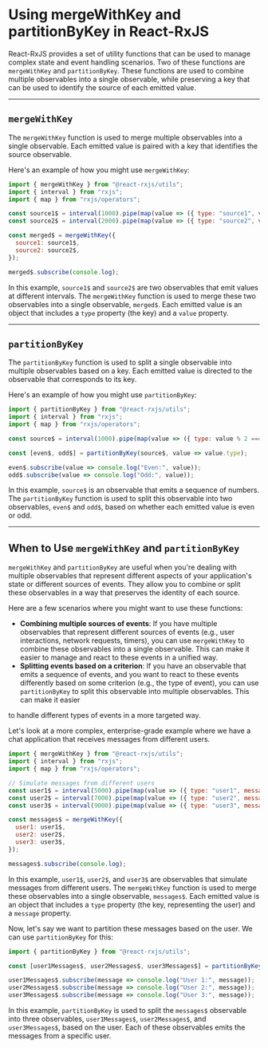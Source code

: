# Using mergeWithKey and partitionByKey in React-RxJS

React-RxJS provides a set of utility functions that can be used to manage complex state and event handling scenarios. Two of these functions are `mergeWithKey` and `partitionByKey`. These functions are used to combine multiple observables into a single observable, while preserving a key that can be used to identify the source of each emitted value.

---

## `mergeWithKey`

The `mergeWithKey` function is used to merge multiple observables into a single observable. Each emitted value is paired with a key that identifies the source observable.

Here's an example of how you might use `mergeWithKey`:

```jsx
import { mergeWithKey } from "@react-rxjs/utils";
import { interval } from "rxjs";
import { map } from "rxjs/operators";

const source1$ = interval(1000).pipe(map(value => ({ type: "source1", value })));
const source2$ = interval(2000).pipe(map(value => ({ type: "source2", value })));

const merged$ = mergeWithKey({
  source1: source1$,
  source2: source2$,
});

merged$.subscribe(console.log);

```

In this example, `source1$` and `source2$` are two observables that emit values at different intervals. The `mergeWithKey` function is used to merge these two observables into a single observable, `merged$`. Each emitted value is an object that includes a `type` property (the key) and a `value` property.

---

## `partitionByKey`

The `partitionByKey` function is used to split a single observable into multiple observables based on a key. Each emitted value is directed to the observable that corresponds to its key.

Here's an example of how you might use `partitionByKey`:

```jsx
import { partitionByKey } from "@react-rxjs/utils";
import { interval } from "rxjs";
import { map } from "rxjs/operators";

const source$ = interval(1000).pipe(map(value => ({ type: value % 2 === 0 ? "even" : "odd", value })));

const [even$, odd$] = partitionByKey(source$, value => value.type);

even$.subscribe(value => console.log("Even:", value));
odd$.subscribe(value => console.log("Odd:", value));

```

In this example, `source$` is an observable that emits a sequence of numbers. The `partitionByKey` function is used to split this observable into two observables, `even$` and `odd$`, based on whether each emitted value is even or odd.

---

## When to Use `mergeWithKey` and `partitionByKey`

`mergeWithKey` and `partitionByKey` are useful when you're dealing with multiple observables that represent different aspects of your application's state or different sources of events. They allow you to combine or split these observables in a way that preserves the identity of each source.

Here are a few scenarios where you might want to use these functions:

- **Combining multiple sources of events**: If you have multiple observables that represent different sources of events (e.g., user interactions, network requests, timers), you can use `mergeWithKey` to combine these observables into a single observable. This can make it easier to manage and react to these events in a unified way.
- **Splitting events based on a criterion**: If you have an observable that emits a sequence of events, and you want to react to these events differently based on some criterion (e.g., the type of event), you can use `partitionByKey` to split this observable into multiple observables. This can make it easier

to handle different types of events in a more targeted way.

Let's look at a more complex, enterprise-grade example where we have a chat application that receives messages from different users.

```jsx
import { mergeWithKey } from "@react-rxjs/utils";
import { interval } from "rxjs";
import { map } from "rxjs/operators";

// Simulate messages from different users
const user1$ = interval(5000).pipe(map(value => ({ type: "user1", message: `Message ${value} from User 1` })));
const user2$ = interval(7000).pipe(map(value => ({ type: "user2", message: `Message ${value} from User 2` })));
const user3$ = interval(9000).pipe(map(value => ({ type: "user3", message: `Message ${value} from User 3` })));

const messages$ = mergeWithKey({
  user1: user1$,
  user2: user2$,
  user3: user3$,
});

messages$.subscribe(console.log);

```

In this example, `user1$`, `user2$`, and `user3$` are observables that simulate messages from different users. The `mergeWithKey` function is used to merge these observables into a single observable, `messages$`. Each emitted value is an object that includes a `type` property (the key, representing the user) and a `message` property.

Now, let's say we want to partition these messages based on the user. We can use `partitionByKey` for this:

```jsx
import { partitionByKey } from "@react-rxjs/utils";

const [user1Messages$, user2Messages$, user3Messages$] = partitionByKey(messages$, message => message.type);

user1Messages$.subscribe(message => console.log("User 1:", message));
user2Messages$.subscribe(message => console.log("User 2:", message));
user3Messages$.subscribe(message => console.log("User 3:", message));

```

In this example, `partitionByKey` is used to split the `messages$` observable into three observables, `user1Messages$`, `user2Messages$`, and `user3Messages$`, based on the user. Each of these observables emits the messages from a specific user.
